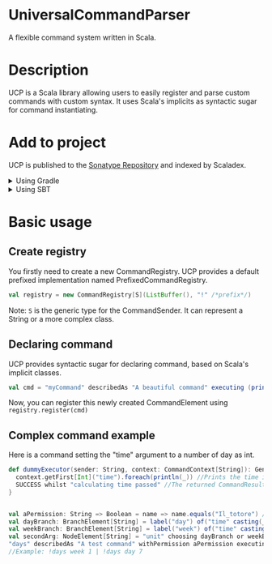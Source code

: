 # UniversalCommandParser
A flexible command system written in Scala.

# Description
UCP is a Scala library allowing users to easily register and parse custom commands
with custom syntax. It uses Scala's implicits as syntactic sugar for command instantiating.

# Add to project
UCP is published to the [Sonatype Repository](https://oss.sonatype.org/) and indexed by Scaladex.
<details>
<summary>Using Gradle</summary>

```groovy
repositories {
    mavenCentral()
}

dependencies {
    implementation 'io.github.iltotore:ucp_scalaVersion:version'
}
```
</details>

<details>
<summary>Using SBT</summary>

```sbt
libraryDependencies += "io.github.iltotore" %% "ucp" % "version"
```
</details>

# Basic usage
## Create registry
You firstly need to create a new CommandRegistry.
UCP provides a default prefixed implementation named PrefixedCommandRegistry.

```scala
val registry = new CommandRegistry[S](ListBuffer(), "!" /*prefix*/)
```
Note: `S` is the generic type for the CommandSender. It can represent a String or a more complex class.

## Declaring command
UCP provides syntactic sugar for declaring command, based on Scala's implicit classes.
```scala
val cmd = "myCommand" describedAs "A beautiful command" executing (println(_)) requring (boolArg casting(_.toBoolean))
```

Now, you can register this newly created CommandElement using `registry.register(cmd)`

## Complex command example
Here is a command setting the "time" argument to a number of day as int.

```scala
def dummyExecutor(sender: String, context: CommandContext[String]): GeneralResult = {
  context.getFirst[Int]("time").foreach(println(_)) //Prints the time if present
  SUCCESS whilst "calculating time passed" //The returned CommandResult
}


val aPermission: String => Boolean = name => name.equals("Il_totore") //Only for Il_totore <3
val dayBranch: BranchElement[String] = label("day") of("time" casting(_.toInt)) //The branch is identified by the label "day"
val weekBranch: BranchElement[String] = label("week") of("time" casting(_.toInt * 7)) //A week = 7 days
val secondArg: NodeElement[String] = "unit" choosing dayBranch or weekBranch //Choose the branch day or week
"days" describedAs "A test command" withPermission aPermission executing dummyExecutor requiring secondArg
//Example: !days week 1 | !days day 7
```